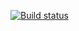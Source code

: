 [![Build status](https://ci.appveyor.com/api/projects/status/y9tu44l72qu849qc?svg=true)](https://ci.appveyor.com/project/YesPechenko/ci)
